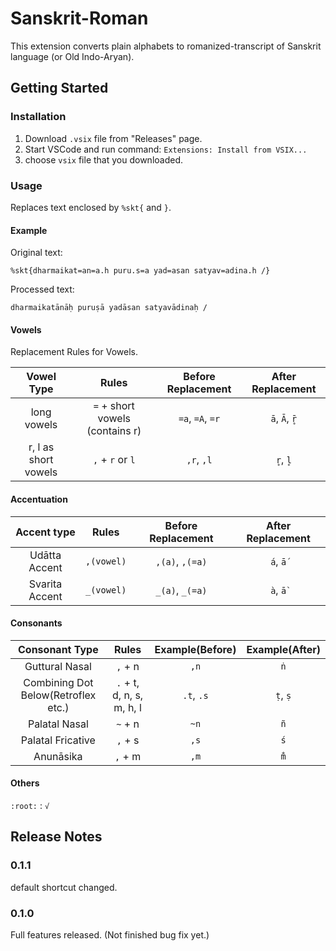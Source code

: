 # Sanskrit-Roman

This extension converts plain alphabets to romanized-transcript of Sanskrit language (or Old Indo-Aryan).

## Getting Started

### Installation

1. Download `.vsix` file from "Releases" page.
2. Start VSCode and run command:  `Extensions: Install from VSIX...`
3. choose `vsix` file that you downloaded.

### Usage

Replaces text enclosed by `%skt{` and `}`.

#### Example

Original text:

`%skt{dharmaikat=an=a.h puru.s=a yad=asan satyav=adina.h /}`

Processed text:

`dharmaikatānāḥ puruṣā yadāsan satyavādinaḥ /`

#### Vowels

Replacement Rules for Vowels.

|Vowel Type|Rules|Before Replacement|After Replacement|
|:-:|:-:|:-:|:-:|
|long vowels|`=` + short vowels (contains r)|`=a`, `=A`, `=r`|`ā`, `Ā`, `r̥̄`|
|r, l as short vowels|`,` + `r` or `l`|`,r`, `,l`|`r̥`, `l̥`|

#### Accentuation

|Accent type|Rules|Before Replacement|After Replacement|
|:-:|:-:|:-:|:-:|
|Udātta Accent|`,(vowel)`|`,(a)`, `,(=a)`|`á`, `ā́`|
|Svarita Accent|`_(vowel)`|`_(a)`, `_(=a)`|`à`, `ā̀`|

#### Consonants

|Consonant Type|Rules|Example(Before)|Example(After)|
|:-:|:-:|:-:|:-:|
|Guttural Nasal|`,` + n|`,n`|`ṅ`|
|Combining Dot Below(Retroflex etc.)|`.` + t, d, n, s, m, h, l|`.t`, `.s`|`ṭ`, `ṣ`|
|Palatal Nasal|`~` + n|`~n`|`ñ`|
|Palatal Fricative|`,` + s|`,s`|`ś`|
|Anunāsika|`,` + m|`,m`|`m̐`|

#### Others

`:root:` : `√`

## Release Notes

### 0.1.1

default shortcut changed.

### 0.1.0

Full features released. (Not finished bug fix yet.)
